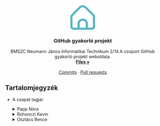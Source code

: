 <a name="readme-top"></a>

<!-- Project logo -->
<br />
<div align="center">
  <a href="https://github.com/nora-papp/github_practice_project">
    <img src="resources/home.png" alt="Logo" width="80" height="80">
  </a>

  <h3 align="center">GitHub gyakorló projekt</h3>

  <p align="center">
    BMSZC Neumann János Informatikai Technikum 2/14.A csoport GitHub gyakorló projekt weboldala.
    <br />
    <a href="https://github.com/nora-papp/github_practice_project?search=1"><strong>Files »</strong></a>
    <br />
    <br />
   <a href="https://github.com/nora-papp/github_practice_project/commits/main">Commits</a>
    ·
    <a href="https://github.com/nora-papp/github_practice_project/pulls">Pull requests</a>
  </p>
</div>

<!-- Table of contents -->

## Tartalomjegyzék

  <ul>
    <li>
      <p>A csapat tagjai:</p>
      <details>
        <summary>Papp Nóra</summary>
            <a href="https://github.com/nora-papp/github_practice_project/blob/main/index.html">Főoldal</a>
            <br />
            <a href="https://github.com/nora-papp/github_practice_project/blob/main/personal_pn.html">Papp Nóra oldala</a>
      </details>
      <details>
        <summary>Rohonczi Kevin</summary>
            <a href="">DHCP</a>
            <br />
            <a href="">Rohonczi Kevin oldala</a>
      </details>
      <details>
        <summary>Oszlács Bence</summary>
            <a href="">OSI modell</a>
            <br />
            <a href="">Oszlács Bence oldala</a>
      </details>
    </li>
   </ul>

##
